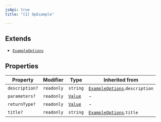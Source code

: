 ```yaml
---
jsApi: true
title: "[I] OpExample"

---
```

## Extends

- [`ExampleOptions`](ExampleOptions.md)

## Properties

| Property | Modifier | Type | Inherited from |
| ------ | ------ | ------ | ------ |
| `description?` | `readonly` | `string` | [`ExampleOptions`](ExampleOptions.md).`description` |
| `parameters?` | `readonly` | [`Value`](../type-aliases/Value.md) | - |
| `returnType?` | `readonly` | [`Value`](../type-aliases/Value.md) | - |
| `title?` | `readonly` | `string` | [`ExampleOptions`](ExampleOptions.md).`title` |
